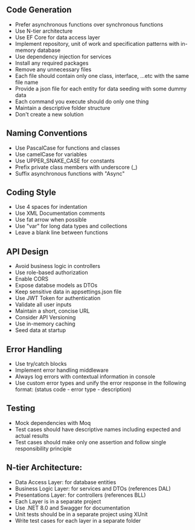 ## Code Generation
- Prefer asynchronous functions over synchronous functions
- Use N-tier architecture
- Use EF Core for data access layer
- Implement repository, unit of work and specification patterns with in-memory database
- Use dependency injection for services
- Install any required packages
- Remove any unnecessary files
- Each file should contain only one class, interface, ...etc with the same file name
- Provide a json file for each entity for data seeding with some dummy data
- Each command you execute should do only one thing
- Maintain a descriptive folder structure
- Don't create a new solution

## Naming Conventions
- Use PascalCase for functions and classes
- Use camelCase for variables
- Use UPPER_SNAKE_CASE for constants
- Prefix private class members with underscore (_)
- Suffix asynchronous functions with "Async"

## Coding Style
- Use 4 spaces for indentation
- Use XML Documentation comments
- Use fat arrow when possible
- Use "var" for long data types and collections
- Leave a blank line between functions

## API Design
- Avoid business logic in controllers
- Use role-based authorization
- Enable CORS
- Expose databse models as DTOs
- Keep sensitive data in appsettings.json file
- Use JWT Token for authentication
- Validate all user inputs
- Maintain a short, concise URL
- Consider API Versioning
- Use in-memory caching
- Seed data at startup

## Error Handling
- Use try/catch blocks
- Implement error handling middleware
- Always log errors with contextual information in console
- Use custom error types and unify the error response in the following format:
  (status code - error type - description)

## Testing
- Mock dependencies with Moq
- Test cases should have descriptive names including expected and actual results
- Test cases should make only one assertion and follow single responsibility principle

## N-tier Architecture:
- Data Access Layer: for database entities 
- Business Logic Layer: for services and DTOs (references DAL)
- Presentations Layer: for controllers (references BLL)
- Each Layer is in a separate project
- Use .NET 8.0 and Swagger for documentation
- Unit tests should be in a separate project using XUnit
- Write test cases for each layer in a separate folder